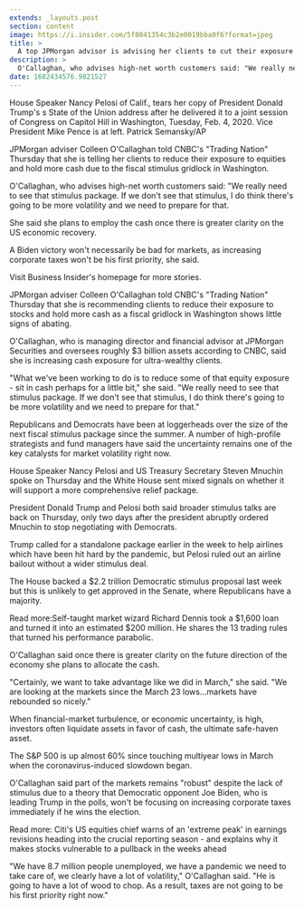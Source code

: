 ```yaml
--- 
extends: _layouts.post 
section: content 
image: https://i.insider.com/5f8041354c3b2e0019bba0f6?format=jpeg 
title: > 
  A top JPMorgan advisor is advising her clients to cut their exposure to stocks and hold more cash to weather Washington's gridlock on stimulus 
description: > 
  O'Callaghan, who advises high-net worth customers said: "We really need to see that stimulus package.If we don't see that stimulus, I do think there's going to be more volatility and we need to prepare for that.O'Callaghan, who is managing director and financial advisor at JPMorgan Securities and oversees roughly $3 billion assets according to CNBC, said she is increasing cash exposure for ultra-wealthy clients."We really need to see that stimulus package.Republicans and Democrats have been at loggerheads over the size of the next fiscal stimulus package since the summer. 
date: 1602434576.9821527 
--- 
```

House Speaker Nancy Pelosi of Calif., tears her copy of President Donald Trump's s State of the Union address after he delivered it to a joint session of Congress on Capitol Hill in Washington, Tuesday, Feb. 4, 2020. Vice President Mike Pence is at left. Patrick Semansky/AP

JPMorgan adviser Colleen O'Callaghan told CNBC's "Trading Nation" Thursday that she is telling her clients to reduce their exposure to equities and hold more cash due to the fiscal stimulus gridlock in Washington.

O'Callaghan, who advises high-net worth customers said: "We really need to see that stimulus package. If we don't see that stimulus, I do think there's going to be more volatility and we need to prepare for that.

She said she plans to employ the cash once there is greater clarity on the US economic recovery.

A Biden victory won't necessarily be bad for markets, as increasing corporate taxes won't be his first priority, she said.

Visit Business Insider's homepage for more stories.

JPMorgan adviser Colleen O'Callaghan told CNBC's "Trading Nation" Thursday that she is recommending clients to reduce their exposure to stocks and hold more cash as a fiscal gridlock in Washington shows little signs of abating.

O'Callaghan, who is managing director and financial advisor at JPMorgan Securities and oversees roughly $3 billion assets according to CNBC, said she is increasing cash exposure for ultra-wealthy clients.

"What we've been working to do is to reduce some of that equity exposure - sit in cash perhaps for a little bit," she said. "We really need to see that stimulus package. If we don't see that stimulus, I do think there's going to be more volatility and we need to prepare for that."

Republicans and Democrats have been at loggerheads over the size of the next fiscal stimulus package since the summer. A number of high-profile strategists and fund managers have said the uncertainty remains one of the key catalysts for market volatility right now.

House Speaker Nancy Pelosi and US Treasury Secretary Steven Mnuchin spoke on Thursday and the White House sent mixed signals on whether it will support a more comprehensive relief package.

President Donald Trump and Pelosi both said broader stimulus talks are back on Thursday, only two days after the president abruptly ordered Mnuchin to stop negotiating with Democrats.

Trump called for a standalone package earlier in the week to help airlines which have been hit hard by the pandemic, but Pelosi ruled out an airline bailout without a wider stimulus deal.

The House backed a $2.2 trillion Democratic stimulus proposal last week but this is unlikely to get approved in the Senate, where Republicans have a majority.

Read more:Self-taught market wizard Richard Dennis took a $1,600 loan and turned it into an estimated $200 million. He shares the 13 trading rules that turned his performance parabolic.

O'Callaghan said once there is greater clarity on the future direction of the economy she plans to allocate the cash.

"Certainly, we want to take advantage like we did in March," she said. "We are looking at the markets since the March 23 lows...markets have rebounded so nicely."

When financial-market turbulence, or economic uncertainty, is high, investors often liquidate assets in favor of cash, the ultimate safe-haven asset.

The S&P 500 is up almost 60% since touching multiyear lows in March when the coronavirus-induced slowdown began.

O'Callaghan said part of the markets remains "robust" despite the lack of stimulus due to a theory that Democratic opponent Joe Biden, who is leading Trump in the polls, won't be focusing on increasing corporate taxes immediately if he wins the election.

Read more: Citi's US equities chief warns of an 'extreme peak' in earnings revisions heading into the crucial reporting season - and explains why it makes stocks vulnerable to a pullback in the weeks ahead

"We have 8.7 million people unemployed, we have a pandemic we need to take care of, we clearly have a lot of volatility," O'Callaghan said. "He is going to have a lot of wood to chop. As a result, taxes are not going to be his first priority right now."